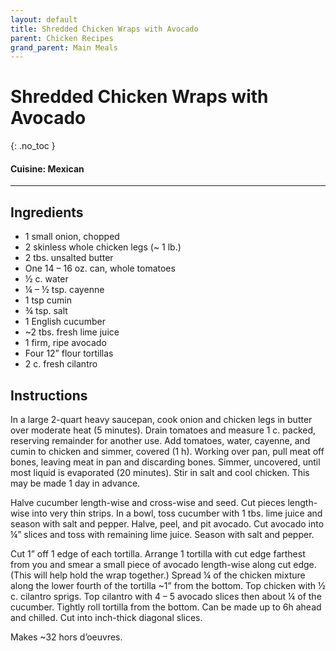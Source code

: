 ```yaml
---
layout: default
title: Shredded Chicken Wraps with Avocado
parent: Chicken Recipes
grand_parent: Main Meals
---
```


# Shredded Chicken Wraps with Avocado
{: .no_toc }

#### Cuisine: Mexican
---

## Ingredients
<ul>
	<li>1 small onion, chopped</li>
	<li>2 skinless whole chicken legs (~ 1 lb.)</li>
	<li>2 tbs. unsalted butter</li>
	<li>One 14 – 16 oz. can, whole tomatoes</li>
	<li>½ c. water</li>
	<li>¼ – ½ tsp. cayenne</li>
	<li>1 tsp cumin</li>
	<li>¾ tsp. salt</li>
	<li>1 English cucumber</li>
	<li>~2 tbs. fresh lime juice</li>
	<li>1 firm, ripe avocado</li>
	<li>Four 12” flour tortillas</li>
	<li>2 c. fresh cilantro</li>
</ul>

## Instructions
In a large 2-quart heavy saucepan, cook onion and chicken legs in butter over moderate heat (5 minutes). Drain tomatoes and measure 1 c. packed, reserving remainder for another use. Add tomatoes, water, cayenne, and cumin to chicken and simmer, covered (1 h). Working over pan, pull meat off bones, leaving meat in pan and discarding bones. Simmer, uncovered, until most liquid is evaporated (20 minutes). Stir in salt and cool chicken. This may be made 1 day in advance.

Halve cucumber length-wise and cross-wise and seed. Cut pieces length-wise into very thin strips. In a bowl, toss cucumber with 1 tbs. lime juice and season with salt and pepper. Halve, peel, and pit avocado. Cut avocado into ¼” slices and toss with remaining lime juice. Season with salt and pepper.

Cut 1” off 1 edge of each tortilla. Arrange 1 tortilla with cut edge farthest from you and smear a small piece of avocado length-wise along cut edge. (This will help hold the wrap together.) Spread ¼ of the chicken mixture along the lower fourth of the tortilla ~1” from the bottom. Top chicken with ½ c. cilantro sprigs. Top cilantro with 4 – 5 avocado slices then about ¼ of the cucumber. Tightly roll tortilla from the bottom. Can be made up to 6h ahead and chilled. Cut into inch-thick diagonal slices.

Makes ~32 hors d’oeuvres.